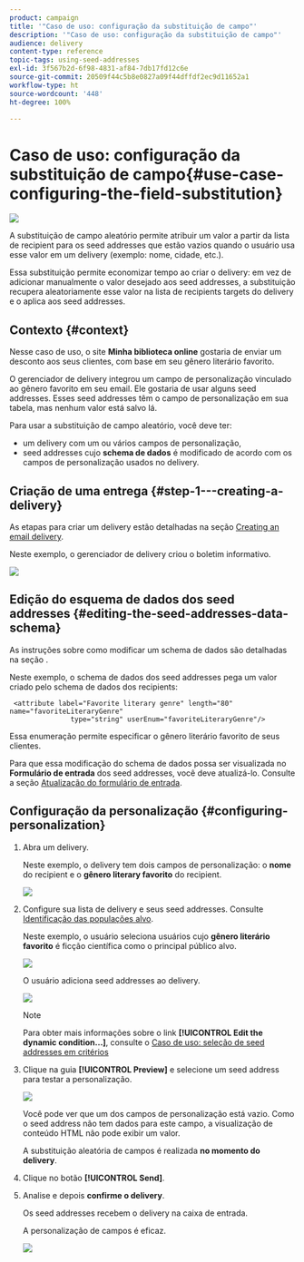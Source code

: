 ```yaml
---
product: campaign
title: '"Caso de uso: configuração da substituição de campo"'
description: '"Caso de uso: configuração da substituição de campo"'
audience: delivery
content-type: reference
topic-tags: using-seed-addresses
exl-id: 3f567b2d-6f98-4831-af84-7db17fd12c6e
source-git-commit: 20509f44c5b8e0827a09f44dffdf2ec9d11652a1
workflow-type: ht
source-wordcount: '448'
ht-degree: 100%

---
```


# Caso de uso: configuração da substituição de campo{#use-case-configuring-the-field-substitution}

![](../../assets/common.svg)

A substituição de campo aleatório permite atribuir um valor a partir da lista de recipient para os seed addresses que estão vazios quando o usuário usa esse valor em um delivery (exemplo: nome, cidade, etc.).

Essa substituição permite economizar tempo ao criar o delivery: em vez de adicionar manualmente o valor desejado aos seed addresses, a substituição recupera aleatoriamente esse valor na lista de recipients targets do delivery e o aplica aos seed addresses.

## Contexto {#context}

Nesse caso de uso, o site **Minha biblioteca online** gostaria de enviar um desconto aos seus clientes, com base em seu gênero literário favorito.

O gerenciador de delivery integrou um campo de personalização vinculado ao gênero favorito em seu email. Ele gostaria de usar alguns seed addresses. Esses seed addresses têm o campo de personalização em sua tabela, mas nenhum valor está salvo lá.

Para usar a substituição de campo aleatório, você deve ter:

* um delivery com um ou vários campos de personalização,
* seed addresses cujo **schema de dados** é modificado de acordo com os campos de personalização usados no delivery.

## Criação de uma entrega {#step-1---creating-a-delivery}

As etapas para criar um delivery estão detalhadas na seção [Creating an email delivery](creating-an-email-delivery.md).

Neste exemplo, o gerenciador de delivery criou o boletim informativo.

![](assets/dlv_seeds_usecase_24.png)

## Edição do esquema de dados dos seed addresses {#editing-the-seed-addresses-data-schema}

As instruções sobre como modificar um schema de dados são detalhadas na seção .

Neste exemplo, o schema de dados dos seed addresses pega um valor criado pelo schema de dados dos recipients:

```
 <attribute label="Favorite literary genre" length="80" name="favoriteLiteraryGenre"
               type="string" userEnum="favoriteLiteraryGenre"/>
```

Essa enumeração permite especificar o gênero literário favorito de seus clientes.

Para que essa modificação do schema de dados possa ser visualizada no **Formulário de entrada** dos seed addresses, você deve atualizá-lo. Consulte a seção [Atualização do formulário de entrada](use-case--selecting-seed-addresses-on-criteria.md#updating-the-input-form).

## Configuração da personalização {#configuring-personalization}

1. Abra um delivery.

   Neste exemplo, o delivery tem dois campos de personalização: o **nome** do recipient e o **gênero literary favorito** do recipient.

   ![](assets/dlv_seeds_usecase_25.png)

1. Configure sua lista de delivery e seus seed addresses. Consulte [Identificação das populações alvo](steps-defining-the-target-population.md).

   Neste exemplo, o usuário seleciona usuários cujo **gênero literário favorito** é ficção científica como o principal público alvo.

   ![](assets/dlv_seeds_usecase_26.png)

   O usuário adiciona seed addresses ao delivery.

   ![](assets/dlv_seeds_usecase_27.png)

   >[!NOTE]
   >
   >Para obter mais informações sobre o link **[!UICONTROL Edit the dynamic condition...]**, consulte o [Caso de uso: seleção de seed addresses em critérios](use-case--selecting-seed-addresses-on-criteria.md)

1. Clique na guia **[!UICONTROL Preview]** e selecione um seed address para testar a personalização.

   ![](assets/dlv_seeds_usecase_28.png)

   Você pode ver que um dos campos de personalização está vazio. Como o seed address não tem dados para este campo, a visualização de conteúdo HTML não pode exibir um valor.

   A substituição aleatória de campos é realizada **no momento do delivery**.

1. Clique no botão **[!UICONTROL Send]**.
1. Analise e depois **confirme o delivery**.

   Os seed addresses recebem o delivery na caixa de entrada.

   A personalização de campos é eficaz.

   ![](assets/dlv_seeds_usecase_08.png)
